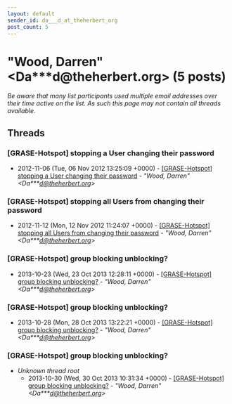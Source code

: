```yaml
---
layout: default
sender_id: da___d_at_theherbert_org
post_count: 5
---
```


# "Wood, Darren" <Da***d<span>@</span>theherbert.org> (5 posts)

_Be aware that many list participants used multiple email addresses over their time active on the list. As such this page may not contain all threads available._

## Threads

### [GRASE-Hotspot] stopping a User changing their password
+ 2012-11-06 (Tue, 06 Nov 2012 13:25:09 +0000) - [[GRASE-Hotspot] stopping a User changing their password](/archive/2012/11/e2fd6f163dd9fa1f4df9756d6982257db775a609115cbb3aa3b17ba21dc15bef) - _"Wood, Darren" \<Da***d@theherbert.org\>_

### [GRASE-Hotspot] stopping all Users from changing their password
+ 2012-11-12 (Mon, 12 Nov 2012 11:24:07 +0000) - [[GRASE-Hotspot] stopping all Users from changing their password](/archive/2012/11/18abc24b59c4aba13aee3ce0c2419905fa6e67173837e6fd0fcd9fb6c5b83124) - _"Wood, Darren" \<Da***d@theherbert.org\>_

### [GRASE-Hotspot] group blocking unblocking?
+ 2013-10-23 (Wed, 23 Oct 2013 12:28:11 +0000) - [[GRASE-Hotspot] group blocking unblocking?](/archive/2013/10/e97c7ad711b418a4a6f7ae9eb5897bfadb5b4167488f4720055c92945ace9374) - _"Wood, Darren" \<Da***d@theherbert.org\>_

### [GRASE-Hotspot] group blocking unblocking?
+ 2013-10-28 (Mon, 28 Oct 2013 13:22:21 +0000) - [[GRASE-Hotspot] group blocking unblocking?](/archive/2013/10/f7b4ce975f32bcb18a401a49551d60844576368586c839c2a43c0ecc9b90e38d) - _"Wood, Darren" \<Da***d@theherbert.org\>_

### [GRASE-Hotspot] group blocking unblocking?
+ _Unknown thread root_
  + 2013-10-30 (Wed, 30 Oct 2013 10:31:34 +0000) - [[GRASE-Hotspot] group blocking unblocking?](/archive/2013/10/54441465df8443e1a9599ef8bf8ac8d442d2f8b27d81fe5550f758ce3c13c9fe) - _"Wood, Darren" \<Da***d@theherbert.org\>_


